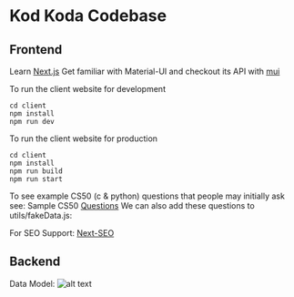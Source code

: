 # Kod Koda Codebase

## Frontend
Learn [Next.js](https://nextjs.org/learn/basics/create-nextjs-app)
Get familiar with Material-UI and checkout its API with [mui](https://material-ui.com/getting-started/learn/)

To run the client website for development

```
cd client
npm install
npm run dev
```

To run the client website for production

```
cd client
npm install
npm run build
npm run start
```
To see example CS50 (c & python) questions that people may initially ask see:
Sample CS50 [Questions](https://stackoverflow.com/questions/tagged/cs50?tab=newest&page=2&pagesize=15)
We can also add these questions to utils/fakeData.js: 

For SEO Support: [Next-SEO](https://github.com/garmeeh/next-seo)

## Backend

Data Model: 
![alt text](https://github.com/egeozin/418/blob/master/data-model.png "Data-Model")


